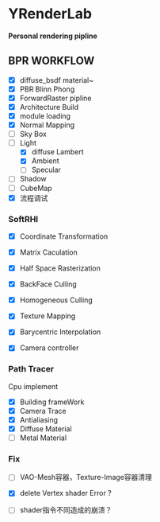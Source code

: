 # YRenderLab
**Personal rendering pipline**

## BPR WORKFLOW

- [x] diffuse_bsdf material~
- [x] PBR Blinn Phong
- [x] ForwardRaster pipline
- [x] Architecture Build 
- [x] module loading
- [x] Normal Mapping
- [ ] Sky Box
- [ ] Light
  - [x] diffuse Lambert
  - [x] Ambient
  - [ ] Specular
- [ ] Shadow
- [ ] CubeMap
- [x] 流程调试

### SoftRHI
- [x] Coordinate Transformation
- [x] Matrix Caculation
- [x] Half Space Rasterization
- [x] BackFace Culling 
- [x] Homogeneous Culling
- [x] Texture Mapping
- [x] Barycentric Interpolation
- [x] Camera controller


### Path Tracer
Cpu implement

- [x] Building frameWork
- [x] Camera Trace
- [x] Antialiasing
- [x] Diffuse Material
- [ ] Metal Material

### Fix

- [ ] VAO-Mesh容器，Texture-Image容器清理
- [x] delete Vertex shader  Error ?
- [ ] shader指令不同造成的崩溃？

